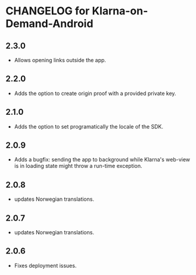 # CHANGELOG for Klarna-on-Demand-Android

## 2.3.0
* Allows opening links outside the app.

## 2.2.0
* Adds the option to create origin proof with a provided private key.

## 2.1.0
* Adds the option to set programatically the locale of the SDK.

## 2.0.9
* Adds a bugfix: sending the app to background while Klarna's web-view is in loading state might throw a run-time exception.

## 2.0.8
* updates Norwegian translations.

## 2.0.7
* updates Norwegian translations.

## 2.0.6
* Fixes deployment issues.
